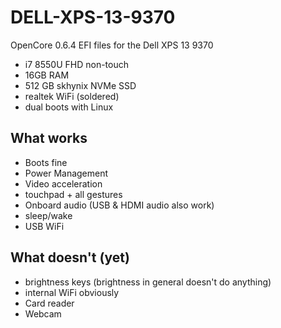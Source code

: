 # DELL-XPS-13-9370

OpenCore 0.6.4 EFI files for the Dell XPS 13 9370

* i7 8550U FHD non-touch
* 16GB RAM
* 512 GB skhynix NVMe SSD
* realtek WiFi (soldered)
* dual boots with Linux

## What works
* Boots fine
* Power Management
* Video acceleration
* touchpad + all gestures
* Onboard audio (USB & HDMI audio also work)
* sleep/wake
* USB WiFi

## What doesn't (yet)
* brightness keys (brightness in general doesn't do anything)
* internal WiFi obviously
* Card reader
* Webcam
